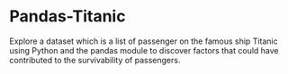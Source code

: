 # Pandas-Titanic
Explore a dataset which is a list of passenger on the famous ship Titanic using Python and the pandas module to discover factors that could have contributed to the survivability of passengers.
